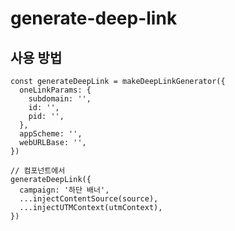 # generate-deep-link

## 사용 방법

```:javascript
const generateDeepLink = makeDeepLinkGenerator({
  oneLinkParams: {
    subdomain: '',
    id: '',
    pid: '',
  },
  appScheme: '',
  webURLBase: '',
})

// 컴포넌트에서
generateDeepLink({
  campaign: '하단 배너',
  ...injectContentSource(source),
  ...injectUTMContext(utmContext),
})
```
